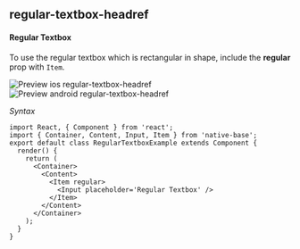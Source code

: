 ## regular-textbox-headref
#### Regular Textbox

To use the regular textbox which is rectangular in shape, include the <b>regular</b> prop with <code>Item</code>.

![Preview ios regular-textbox-headref](https://github.com/GeekyAnts/NativeBase-KitchenSink/raw/v2.2.0/screenshots/ios/input-regular.png)
![Preview android regular-textbox-headref](https://github.com/GeekyAnts/NativeBase-KitchenSink/raw/v2.2.0/screenshots/android/input-regular.png)

*Syntax*

<pre class="line-numbers"><code class="language-jsx">import React, { Component } from 'react';
import { Container, Content, Input, Item } from 'native-base';
export default class RegularTextboxExample extends Component {
  render() {
    return (
      &lt;Container>
        &lt;Content>
          &lt;Item regular>
            &lt;Input placeholder='Regular Textbox' />
          &lt;/Item>
        &lt;/Content>
      &lt;/Container>
    );
  }
}</code></pre><br />
